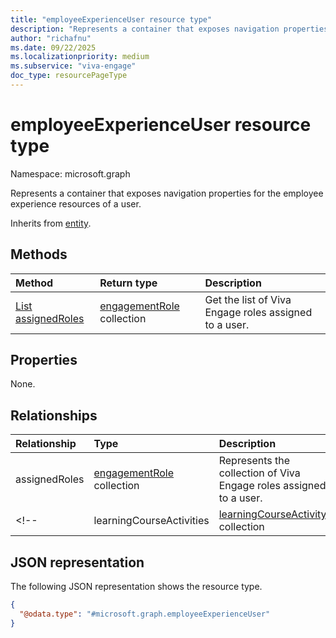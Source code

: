 ```yaml
---
title: "employeeExperienceUser resource type"
description: "Represents a container that exposes navigation properties for the employee experience resources of a user."
author: "richafnu"
ms.date: 09/22/2025
ms.localizationpriority: medium
ms.subservice: "viva-engage"
doc_type: resourcePageType
---
```


# employeeExperienceUser resource type

Namespace: microsoft.graph

Represents a container that exposes navigation properties for the employee experience resources of a user.

Inherits from [entity](../resources/entity.md).

## Methods
|Method|Return type|Description|
|:---|:---|:---|
|[List assignedRoles](../api/employeeexperienceuser-list-assignedroles.md)|[engagementRole](../resources/engagementrole.md) collection|Get the list of Viva Engage roles assigned to a user.|

## Properties
None.

## Relationships
|Relationship|Type|Description|
|:---|:---|:---|
|assignedRoles|[engagementRole](../resources/engagementrole.md) collection|Represents the collection of Viva Engage roles assigned to a user.|
<!-- |learningCourseActivities|[learningCourseActivity](../resources/learningcourseactivity.md) collection|**TODO: Add Description**| -->

## JSON representation
The following JSON representation shows the resource type.
<!-- {
  "blockType": "resource",
  "keyProperty": "id",
  "@odata.type": "microsoft.graph.employeeExperienceUser",
  "baseType": "microsoft.graph.entity",
  "openType": false
}
-->
``` json
{
  "@odata.type": "#microsoft.graph.employeeExperienceUser"
}
```
